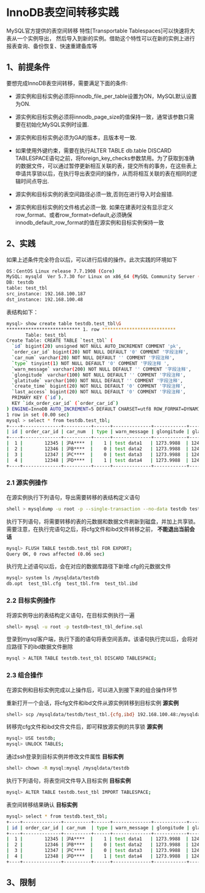# InnoDB表空间转移实践

MySQL官方提供的表空间转移 特性[Transportable Tablespaces]可以快速将大表从一个实例导出，
然后导入到新的实例。借助这个特性可以在新的实例上进行报表查询、备份恢复、快速重建备库等

## 1、前提条件
要想完成InnoDB表空间转移，需要满足下面的条件:

- 源实例和目标实例必须将innodb_file_per_table设置为ON，MySQL默认设置为ON.

- 源实例和目标实例必须将innodb_page_size的值保持一致，通常该参数只需要在初始化MySQL实例时设置.

- 源实例和目标实例必须为GA的版本，且版本号一致.

- 如果使用外键约束，需要在执行ALTER TABLE db.table DISCARD TABLESPACE语句之前，将foreign_key_checks参数禁用。为了获取到准确的数据文件，可以通过暂停更新相互关联的表，提交所有的事务，在这些表上申请共享锁以后，在执行导出表空间的操作，从而将相互关联的表在相同的逻辑时间点导出.

- 源实例和目标实例的表空间路径必须一致,否则在进行导入时会报错.

- 源实例和目标实例的文件格式必须一致. 如果在建表时没有显示定义row_format、或者row_format=default,必须确保innodb_default_row_format的值在源实例和目标实例保持一致
## 2、实践

如果上述条件完全符合以后，可以进行后续的操作。此次实践的环境如下
```bash
OS：CentOS Linux release 7.7.1908 (Core)
MySQL: mysqld  Ver 5.7.30 for Linux on x86_64 (MySQL Community Server (GPL))
DB: testdb 
table: test_tbl
src_instance: 192.168.100.187
dst_instance: 192.168.100.48
```

表结构如下：
```bash
mysql> show create table testdb.test_tbl\G
*************************** 1. row ***************************
       Table: test_tbl
Create Table: CREATE TABLE `test_tbl` (
  `id` bigint(20) unsigned NOT NULL AUTO_INCREMENT COMMENT 'pk',
  `order_car_id` bigint(20) NOT NULL DEFAULT '0' COMMENT '字段注释',
  `car_num` varchar(20) NOT NULL DEFAULT '' COMMENT '字段注释',
  `type` tinyint(1) NOT NULL DEFAULT '0' COMMENT '字段注释 ',
  `warn_message` varchar(200) NOT NULL DEFAULT '' COMMENT '字段注释',
  `glongitude` varchar(100) NOT NULL DEFAULT '' COMMENT '字段注释',
  `glatitude` varchar(100) NOT NULL DEFAULT '' COMMENT '字段注释',
  `create_time` bigint(20) NOT NULL DEFAULT '0' COMMENT '字段注释',
  `last_access` bigint(20) NOT NULL DEFAULT '0' COMMENT '字段注释',
  PRIMARY KEY (`id`),
  KEY `idx_order_car_id` (`order_car_id`)
) ENGINE=InnoDB AUTO_INCREMENT=5 DEFAULT CHARSET=utf8 ROW_FORMAT=DYNAMIC COMMENT='表注释信息'
1 row in set (0.00 sec)
mysql > select * from testdb.test_tbl;
+----+--------------+----------+------+--------------+------------+-------------+-------------+--------------+
| id | order_car_id | car_num  | type | warn_message | glongitude | glatitude   | create_time | last_access  |
+----+--------------+----------+------+--------------+------------+-------------+-------------+--------------+
|  1 |        12345 | 沪A****  |    1 | test data1   | 1273.9988  | 124523.9988 |   168343434 | 168348367634 |
|  2 |        12346 | 沪B****  |    0 | test data2   | 1273.9988  | 124523.9988 |   168343434 | 168348367634 |
|  3 |        12347 | 沪C****  |    0 | test data3   | 1273.9988  | 124523.9988 |   168343434 | 168348367634 |
|  4 |        12348 | 沪D****  |    1 | test data4   | 1273.9988  | 124523.9988 |   168343434 | 168348367634 |
+----+--------------+----------+------+--------------+------------+-------------+-------------+--------------+
```

### 2.1 源实例操作

在源实例执行下列语句，导出需要转移的表结构定义语句
```bash
shell > mysqldump -u root -p --single-transaction --no-data testdb test_tbl>test_tbl_define.sql
```

执行下列语句，将需要转移的表的元数据和数据文件刷新到磁盘，并加上共享锁。需要注意，在执行完语句之后，将cfg文件和ibd文件转移之前，
**不能退出当前会话**
```bash
mysql> FLUSH TABLE testdb.test_tbl FOR EXPORT;
Query OK, 0 rows affected (0.06 sec)
```
执行完上述语句以后，会在对应的数据库路径下新增.cfg的元数据文件
```bash
mysql> system ls /mysqldata/testdb
db.opt  test_tbl.cfg  test_tbl.frm  test_tbl.ibd
```

### 2.2 目标实例操作

将源实例导出的表结构定义语句，在目标实例执行一遍
```bash
shell> mysql -u root -p testdb<test_tbl_define.sql
```

登录到mysql客户端，执行下面的语句将表空间丢弃。该语句执行完以后，会将对应路径下的ibd数据文件删除
```bash
mysql > ALTER TABLE testdb.test_tbl DISCARD TABLESPACE;
```

### 2.3 组合操作

在源实例和目标实例完成以上操作后，可以进入到接下来的组合操作环节

重新打开一个会话，将cfg文件和ibd文件从源实例转移到目标实例 **源实例**
```bash
shell> scp /mysqldata/testdb/test_tbl.{cfg,ibd} 192.168.100.48:/mysqldata/testdb
```

转移完cfg文件和ibd文件文件后，即可释放源实例的共享锁 **源实例**
```bash
mysql> USE testdb;
mysql> UNLOCK TABLES;
```

通过ssh登录到目标实例并修改文件属性 **目标实例**
```bash
shell> chown -R mysql:mysql /mysqldata/testdb
```

执行下列语句，将表空间文件导入目标实例 **目标实例**
```bash
mysql> ALTER TABLE testdb.test_tbl IMPORT TABLESPACE;
```

表空间转移结果确认 **目标实例**
```bash
mysql> select * from testdb.test_tbl;
+----+--------------+----------+------+--------------+------------+-------------+-------------+--------------+
| id | order_car_id | car_num  | type | warn_message | glongitude | glatitude   | create_time | last_access  |
+----+--------------+----------+------+--------------+------------+-------------+-------------+--------------+
|  1 |        12345 | 沪A****  |    1 | test data1   | 1273.9988  | 124523.9988 |   168343434 | 168348367634 |
|  2 |        12346 | 沪B****  |    0 | test data2   | 1273.9988  | 124523.9988 |   168343434 | 168348367634 |
|  3 |        12347 | 沪C****  |    0 | test data3   | 1273.9988  | 124523.9988 |   168343434 | 168348367634 |
|  4 |        12348 | 沪D****  |    1 | test data4   | 1273.9988  | 124523.9988 |   168343434 | 168348367634 |
+----+--------------+----------+------+--------------+------------+-------------+-------------+--------------+
```

## 3、限制

